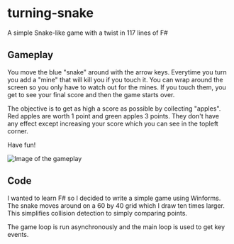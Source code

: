 turning-snake
=============

A simple Snake-like game with a twist in 117 lines of F#

Gameplay
--------
You move the blue "snake" around with the arrow keys.
Everytime you turn you add a "mine" that will kill you if you touch it.
You can wrap around the screen so you only have to watch out for the mines.
If you touch them, you get to see your final score and then the game starts over.

The objective is to get as high a score as possible by collecting "apples".
Red apples are worth 1 point and green apples 3 points.
They don't have any effect except increasing your score which you can see in the topleft corner.

Have fun!

![Image of the gameplay](http://i.imgur.com/5N7F13J.png)

Code
----
I wanted to learn F# so I decided to write a simple game using Winforms.
The snake moves around on a 60 by 40 grid which I draw ten times larger.
This simplifies collision detection to simply comparing points.

The game loop is run asynchronously and the main loop is used to get key events.
